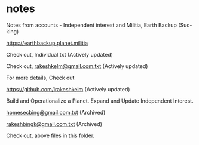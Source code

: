 # notes
Notes from accounts - Independent interest and Militia, Earth Backup (Suc-king)

https://earthbackup.planet.militia

Check out, Individual.txt
(Actively updated)

Check out, rakeshkelm@gmail.com.txt
(Actively updated)

For more details, Check out

https://github.com/irakeshkelm (Actively updated)

Build and Operationalize a Planet.
Expand and Update Independent Interest.

homesecbing@gmail.com.txt
(Archived)

rakeshbingk@gmail.com.txt
(Archived)

Check out, above files in this folder.
